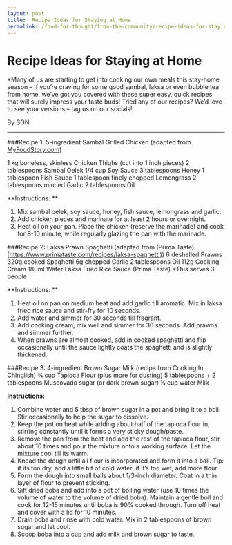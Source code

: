 ```yaml
---
layout: post
title:  Recipe Ideas for Staying at Home
permalink: /food-for-thought/from-the-community/recipe-ideas-for-staying-at-home
---
```


# Recipe Ideas for Staying at Home

*Many of us are starting to get into cooking our own meals this stay-home season – if you’re craving for some good sambal, laksa or even bubble tea from home, we’ve got you covered with these super easy, quick recipes that will surely impress your taste buds! 
Tried any of our recipes? We’d love to see your versions – tag us on our socials!

By SGN

<hr>

###Recipe 1: 5-ingredient Sambal Grilled Chicken (adapted from [MyFoodStory.com](https://myfoodstory.com/grilled-sambal-chicken-skewers-5-ingredient/))

1 kg boneless, skinless Chicken Thighs (cut into 1 inch pieces)
2 tablespoons Sambal Oelek
1/4 cup Soy Sauce
3 tablespoons Honey
1 tablespoon Fish Sauce
1 tablespoon finely chopped Lemongrass
2 tablespoons minced Garlic
2 tablespoons Oil

**Instructions: **
1.	Mix sambal oelek, soy sauce, honey, fish sauce, lemongrass and garlic. 
2.	Add chicken pieces and marinate for at least 2 hours or overnight.
3.	Heat oil on your pan. Place the chicken (reserve the marinade) and cook for 8-10 minute, while regularly glazing the pan with the marinade. 

###Recipe 2: Laksa Prawn Spaghetti (adapted from (Prima Taste)[https://www.primataste.com/recipes/laksa-spaghetti))
6 deshelled Prawns 
320g cooked Spaghetti 
6g chopped Garlic 
2 tablespoons Oil
112g Cooking Cream
180ml Water 
Laksa Fried Rice Sauce (Prima Taste)
*This serves 3 people

**Instructions: **
1.	Heat oil on pan on medium heat and add garlic till aromatic. Mix in laksa fried rice sauce and stir-fry for 10 seconds.
2.	Add water and simmer for 30 seconds till fragrant.
3.	Add cooking cream, mix well and simmer for 30 seconds. Add prawns and simmer further.
4.	When prawns are almost cooked, add in cooked spaghetti and flip occasionally until the sauce lightly coats the spaghetti and is slightly thickened. 

###Recipe 3: 4-ingredient Brown Sugar Milk (recipe from Cooking In Chinglish)
3⁄4 cup Tapioca Flour (plus more for dusting)
5 tablespoons + 2 tablespoons Muscovado sugar (or dark brown sugar)
1⁄4 cup water
Milk

**Instructions:**
1.	Combine water and 5 tbsp of brown sugar in a pot and bring it to a boil. Stir occasionally to help the sugar to dissolve.
2.	Keep the pot on heat while adding about half of the tapioca flour in, stirring constantly until it forms a very sticky dough/paste.
3.	Remove the pan from the heat and add the rest of the tapioca flour, stir about 10 times and pour the mixture onto a working surface. Let the mixture cool till its warm. 
4.	Knead the dough until all flour is incorporated and form it into a ball. Tip: if its too dry, add a little bit of cold water; if it’s too wet, add more flour. 
5.	Form the dough into small balls about 1/3-inch diameter. Coat in a thin layer of flour to prevent sticking. 
6.	Sift dried boba and add into a pot of boiling water (use 10 times the volume of water to the volume of dried boba). Maintain a gentle boil and cook for 12-15 minutes until boba is 90% cooked through. Turn off heat and cover with a lid for 10 minutes. 
7.	Drain boba and rinse with cold water. Mix in 2 tablespoons of brown sugar and let cool. 
8.	Scoop boba into a cup and add milk and brown sugar to taste. 



